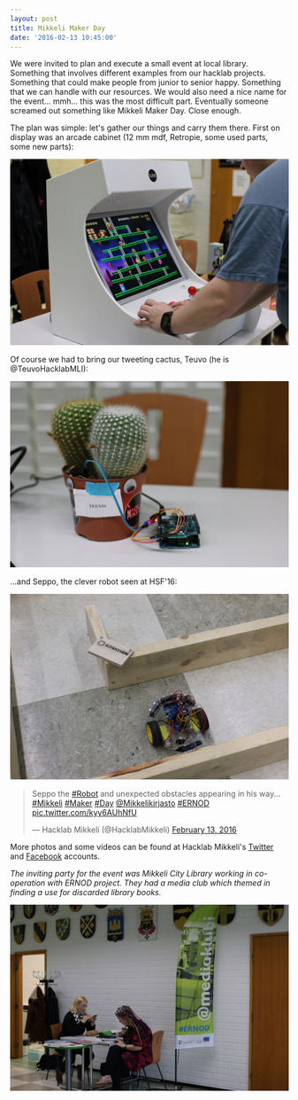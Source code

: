 ```yaml
---
layout: post
title: Mikkeli Maker Day
date: '2016-02-13 10:45:00'
---
```


We were invited to plan and execute a small event at local library. Something that involves different examples from our hacklab projects. Something that could make people from junior to senior happy. Something that we can handle with our resources. We would also need a nice name for the event... mmh... this was the most difficult part. Eventually someone screamed out something like Mikkeli Maker Day. Close enough.

The plan was simple: let's gather our things and carry them there. First on display was an arcade cabinet (12 mm mdf, Retropie, some used parts, some new parts):

![alt](/public/images/mmd4.JPG)

Of course we had to bring our tweeting cactus, Teuvo (he is @TeuvoHacklabMLI):

![alt](/public/images/mmd3.JPG) 

...and Seppo, the clever robot seen at HSF'16:

![alt](/public/images/mmd2.JPG)

<blockquote class="twitter-tweet" data-lang="en"><p lang="en" dir="ltr">Seppo the <a href="https://twitter.com/hashtag/Robot?src=hash">#Robot</a> and unexpected obstacles appearing in his way... <a href="https://twitter.com/hashtag/Mikkeli?src=hash">#Mikkeli</a> <a href="https://twitter.com/hashtag/Maker?src=hash">#Maker</a> <a href="https://twitter.com/hashtag/Day?src=hash">#Day</a> <a href="https://twitter.com/Mikkelikirjasto">@Mikkelikirjasto</a> <a href="https://twitter.com/hashtag/ERNOD?src=hash">#ERNOD</a> <a href="https://t.co/kyy6AUhNfU">pic.twitter.com/kyy6AUhNfU</a></p>&mdash; Hacklab Mikkeli (@HacklabMikkeli) <a href="https://twitter.com/HacklabMikkeli/status/698455624229715969">February 13, 2016</a></blockquote>
<script async src="//platform.twitter.com/widgets.js" charset="utf-8"></script>

More photos and some videos can be found at Hacklab Mikkeli's <a href="https://twitter.com/HacklabMikkeli">Twitter</a> and <a href="https://www.facebook.com/hacklabmikkeli/">Facebook</a> accounts.

<i>The inviting party for the event was Mikkeli City Library working in co-operation with ERNOD project. They had a media club which themed in finding a use for discarded library books.</i>

![alt](/public/images/mmd5.JPG)
